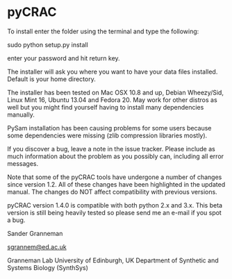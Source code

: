 # pyCRAC

To install enter the folder using the terminal and type the following:

sudo python setup.py install

enter your password and hit return key.

The installer will ask you where you want to have your data files installed.
Default is your home directory.

The installer has been tested on Mac OSX 10.8 and up, Debian Wheezy/Sid, Linux Mint 16, Ubuntu 13.04 and Fedora 20.
May work for other distros as well but you might find yourself having to install many dependencies manually.

PySam installation has been causing problems for some users because some dependencies were missing (zlib compression libraries mostly).

If you discover a bug, leave a note in the issue tracker. Please include as much information about the problem as you possibly can, including all error messages.

Note that some of the pyCRAC tools have undergone a number of changes since version 1.2. 
All of these changes have been highlighted in the updated manual. 
The changes do NOT affect compatibility with previous versions.

pyCRAC version 1.4.0 is compatible with both python 2.x and 3.x.
This beta version is still being heavily tested so please send me an e-mail if you spot a bug.

Sander Granneman

sgrannem@ed.ac.uk

Granneman Lab
University of Edinburgh, UK
Department of Synthetic and Systems Biology (SynthSys)
